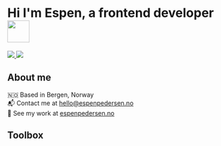 # Hi I'm Espen, a frontend developer <img src="https://media.giphy.com/media/WFZvB7VIXBgiz3oDXE/giphy.gif" width="50">

<div>
  <a href="https://www.linkedin.com/in/espen-holm-pedersen-0a36a315a/">
    <img src="https://img.shields.io/badge/LinkedIn-blue?logo=linkedin&logoColor=white">
  </a>
  <a href="mailto:hello@espenpedersen.no">
    <img src="https://img.shields.io/badge/Contact Me-red">
  </a>
</div>

## About me

🇳🇴 Based in Bergen, Norway </br>
📬 Contact me at <a href="mailto:hello@espenpedersen.no">hello@espenpedersen.no</a></br>
🎯 See my work at <a href="https://www.espenpedersen.no">espenpedersen.no</a></br>

## Toolbox

<img style="height: 10px;" src="https://skillicons.dev/icons?i=js,html,css,bootstrap,figma,git,mongodb,mysql,netlify,nodejs,php,postman,react,sass,tailwind,vite,webpack,wordpress">
